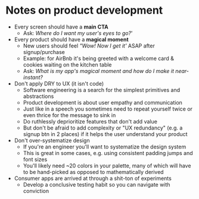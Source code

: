 # Notes on product development

* Every screen should have a **main CTA**
  * Ask: *Where do I want my user's eyes to go?*'
* Every product should have a **magical moment**
  * New users should feel *"Wow! Now I get it'* ASAP after signup/purchase
  * Example: for AirBnb it's being greeted with a welcome card & cookies waiting on the kitchen table
  * Ask: *What is my app's magical moment and how do I make it near-instant?*
* Don't apply DRY to UX (it isn't code) 
  * Software engineering is a search for the simplest primitives and abstractions
  * Product development is about user empathy and communication
  * Just like in a speech you sometimes need to repeat yourself twice or even thrice for the message to sink in
  * Do ruthlessly deprioritize features that don't add value
  * But don't be afraid to add complexity or "UX redundancy" (e.g. a signup btn in 2 places) if it helps the user understand your product
* Don't over-systematize design
  * If you're an engineer you'll want to systematize the design system
  * This is great in some cases, e.g. using consistent padding jumps and font sizes
  * You'll likely need ~20 colors in your palette, many of which will have to be hand-picked as opposed to mathematically derived
* Consumer apps are arrived at through a shit-ton of experiments
  * Develop a conclusive testing habit so you can navigate with conviction
